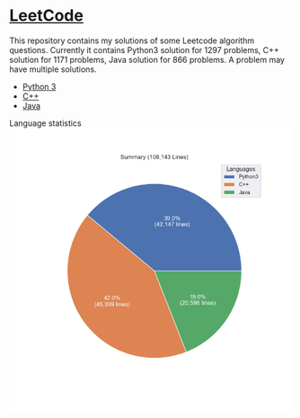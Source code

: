 # [LeetCode](https://leetcode.com/)

This repository contains my solutions of some Leetcode algorithm questions.
Currently it contains Python3 solution for 1297 problems, C++ solution for 1171 problems, Java solution for 866 problems.
A problem may have multiple solutions.

* [Python 3](python3.md)
* [C++](cpp.md)
* [Java](java.md)

Language statistics
![summary](images/pie.png)
